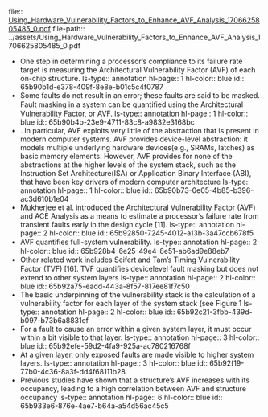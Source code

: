 file:: [Using_Hardware_Vulnerability_Factors_to_Enhance_AVF_Analysis_1706625805485_0.pdf](../assets/Using_Hardware_Vulnerability_Factors_to_Enhance_AVF_Analysis_1706625805485_0.pdf)
file-path:: ../assets/Using_Hardware_Vulnerability_Factors_to_Enhance_AVF_Analysis_1706625805485_0.pdf

- One step in determining a processor’s compliance to its failure rate target is measuring the Architectural Vulnerability Factor (AVF) of each on-chip structure.
  ls-type:: annotation
  hl-page:: 1
  hl-color:: blue
  id:: 65b90b1d-e378-409f-8e8e-b01c5c4f0787
- Some faults do not result in an error; these faults are said to be masked. Fault masking in a system can be quantiﬁed using the Architectural Vulnerability Factor, or AVF. 
  ls-type:: annotation
  hl-page:: 1
  hl-color:: blue
  id:: 65b90b4b-23e9-4711-83c8-a9832e3168bc
- . In particular, AVF exploits very little of the abstraction that is present in modern computer systems. AVF provides device-level abstraction: it models multiple underlying hardware devices(e.g., SRAMs, latches) as basic memory elements. However, AVF provides for none of the abstractions at the higher levels of the system stack, such as the Instruction Set Architecture(ISA) or Application Binary Interface (ABI), that have been key drivers of modern computer architecture
  ls-type:: annotation
  hl-page:: 1
  hl-color:: blue
  id:: 65b90b73-0e05-4b85-b396-ac3d610b1e04
- Mukherjee et al. introduced the Architectural Vulnerability Factor (AVF) and ACE Analysis as a means to estimate a processor’s failure rate from transient faults early in the design cycle [11].
  ls-type:: annotation
  hl-page:: 2
  hl-color:: blue
  id:: 65b92850-7245-4012-a13b-3a47ccb678f5
- AVF quantiﬁes full-system vulnerability. 
  ls-type:: annotation
  hl-page:: 2
  hl-color:: blue
  id:: 65b928b4-6e25-49e4-8e51-ab6ad9e88eb7
- Other related work includes Seifert and Tam’s Timing Vulnerability Factor (TVF) [16]. TVF quantiﬁes devicelevel fault masking but does not extend to other system layers
  ls-type:: annotation
  hl-page:: 2
  hl-color:: blue
  id:: 65b92a75-eadd-443a-8f57-817ee81f7c50
- The basic underpinning of the vulnerability stack is the calculation of a vulnerability factor for each layer of the system stack (see Figure 1
  ls-type:: annotation
  hl-page:: 2
  hl-color:: blue
  id:: 65b92c21-3fbb-439d-b097-b73b6a8831ef
- For a fault to cause an error within a given system layer, it must occur within a bit visible to that layer. 
  ls-type:: annotation
  hl-page:: 3
  hl-color:: blue
  id:: 65b92efe-59d2-4fa9-925a-ac780216768f
- At a given layer, only exposed faults are made visible to higher system layers.
  ls-type:: annotation
  hl-page:: 3
  hl-color:: blue
  id:: 65b92f19-77b0-4c36-8a3f-dd4f68111b28
- Previous studies have shown that a structure’s AVF increases with its occupancy, leading to a high correlation between AVF and structure occupancy
  ls-type:: annotation
  hl-page:: 6
  hl-color:: blue
  id:: 65b933e6-876e-4ae7-b64a-a54d56ac45c5
